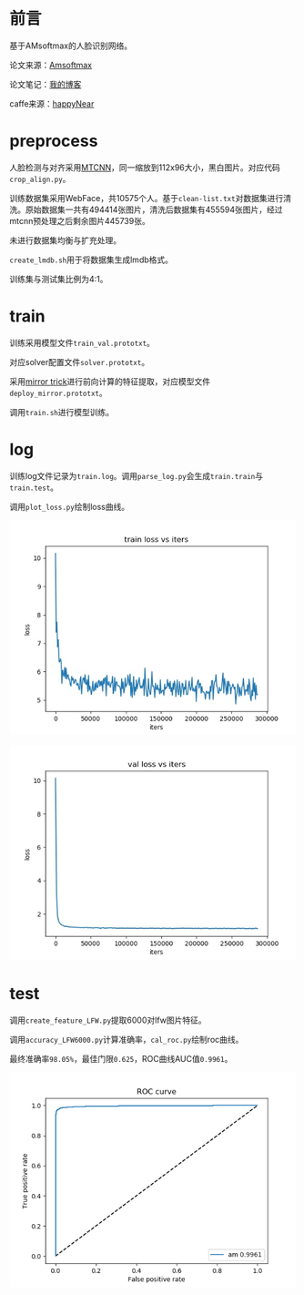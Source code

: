 # 前言

基于AMsoftmax的人脸识别网络。

论文来源：[Amsoftmax](https://arxiv.org/abs/1801.05599)

论文笔记：[我的博客](http://www.luameows.wang/2018/12/04/%E8%AE%BA%E6%96%87%E7%AC%94%E8%AE%B0-AMSoftmax/#more)

caffe来源：[happyNear](https://github.com/happynear/caffe-windows)

# preprocess

人脸检测与对齐采用[MTCNN](https://github.com/xialuxi/arcface-caffe)，同一缩放到112x96大小，黑白图片。对应代码`crop_align.py`。

训练数据集采用WebFace，共10575个人。基于`clean-list.txt`对数据集进行清洗。原始数据集一共有494414张图片，清洗后数据集有455594张图片，经过mtcnn预处理之后剩余图片445739张。

未进行数据集均衡与扩充处理。

`create_lmdb.sh`用于将数据集生成lmdb格式。

训练集与测试集比例为4:1。

# train

训练采用模型文件`train_val.prototxt`。

对应solver配置文件`solver.prototxt`。

采用[mirror trick](https://github.com/happynear/NormFace/blob/master/MirrorFace.md)进行前向计算的特征提取，对应模型文件`deploy_mirror.prototxt`。

调用`train.sh`进行模型训练。

# log

训练log文件记录为`train.log`。调用`parse_log.py`会生成`train.train`与`train.test`。

调用`plot_loss.py`绘制loss曲线。



![train_loss](./img/train_loss.jpg)

![val_loss](./img/val_loss.jpg)

# test

调用`create_feature_LFW.py`提取6000对lfw图片特征。

调用`accuracy_LFW6000.py`计算准确率，`cal_roc.py`绘制roc曲线。

最终准确率`98.05%`，最佳门限`0.625`，ROC曲线AUC值`0.9961`。

![roc曲线](./img/lfw_roc.png)
